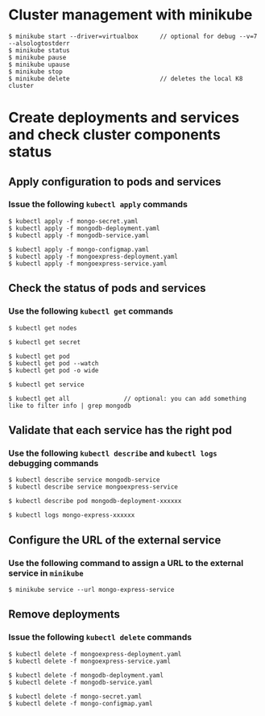 # Cluster management with minikube

```
$ minikube start --driver=virtualbox      // optional for debug --v=7 --alsologtostderr
$ minikube status
$ minikube pause
$ minikube upause
$ minikube stop
$ minikube delete                         // deletes the local K8 cluster
```

# Create deployments and services and check cluster components status

## Apply configuration to pods and services

### Issue the following ```kubectl apply``` commands

```
$ kubectl apply -f mongo-secret.yaml
$ kubectl apply -f mongodb-deployment.yaml
$ kubectl apply -f mongodb-service.yaml

$ kubectl apply -f mongo-configmap.yaml
$ kubectl apply -f mongoexpress-deployment.yaml
$ kubectl apply -f mongoexpress-service.yaml
```

## Check the status of pods and services

### Use the following ```kubectl get``` commands

```
$ kubectl get nodes

$ kubectl get secret

$ kubectl get pod
$ kubectl get pod --watch
$ kubectl get pod -o wide

$ kubectl get service

$ kubectl get all               // optional: you can add something like to filter info | grep mongodb
```

## Validate that each service has the right pod

### Use the following ```kubectl describe``` and ```kubectl logs``` debugging commands

```
$ kubectl describe service mongodb-service
$ kubectl describe service mongoexpress-service

$ kubectl describe pod mongodb-deployment-xxxxxx

$ kubectl logs mongo-express-xxxxxx
```

## Configure the URL of the external service

### Use the following command to assign a URL to the external service in ```minikube```

```
$ minikube service --url mongo-express-service
```

## Remove deployments

### Issue the following ```kubectl delete``` commands

```
$ kubectl delete -f mongoexpress-deployment.yaml
$ kubectl delete -f mongoexpress-service.yaml

$ kubectl delete -f mongodb-deployment.yaml
$ kubectl delete -f mongodb-service.yaml

$ kubectl delete -f mongo-secret.yaml
$ kubectl delete -f mongo-configmap.yaml
```
